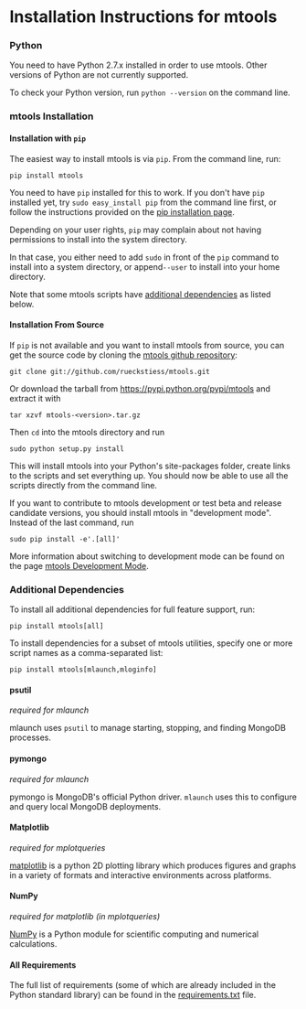 Installation Instructions for mtools
====================================

### Python

You need to have Python 2.7.x installed in order to use mtools. Other versions of Python are not currently supported.

To check your Python version, run `python --version` on the command line.

### mtools Installation

#### Installation with `pip`

The easiest way to install mtools is via `pip`. From the command line, run:

    pip install mtools

You need to have `pip` installed for this to work. If you don't have `pip` installed yet,
try `sudo easy_install pip` from the command line first, or follow the instructions provided on the
[pip installation page](http://www.pip-installer.org/en/latest/installing.html#using-the-installer).

Depending on your user rights, `pip` may complain about not having permissions to install into the system directory.

In that case, you either need to add `sudo` in front of the `pip` command to install into a system directory, or append`--user` to install into your home directory.

Note that some mtools scripts have [additional dependencies](https://github.com/rueckstiess/mtools/blob/master/INSTALL.md#additional-dependencies) as listed below.

#### Installation From Source

If `pip` is not available and you want to install mtools from source, you can get the source code
by cloning the [mtools github repository](https://github.com/rueckstiess/mtools):

    git clone git://github.com/rueckstiess/mtools.git

Or download the tarball from <https://pypi.python.org/pypi/mtools> and extract it with

    tar xzvf mtools-<version>.tar.gz

Then `cd` into the mtools directory and run

    sudo python setup.py install

This will install mtools into your Python's site-packages folder, create links to the
scripts and set everything up. You should now be able to use all the scripts directly
from the command line.

If you want to contribute to mtools development or test beta and release candidate versions,
you should install mtools in "development mode". Instead of the last command, run

    sudo pip install -e'.[all]'

More information about switching to development mode can be found on the page [mtools Development Mode](https://github.com/rueckstiess/mtools/wiki/Development-Mode-for-mtools).

### Additional Dependencies

To install all additional dependencies for full feature support, run:

    pip install mtools[all]

To install dependencies for a subset of mtools utilities, specify one or more script names as a comma-separated list:

    pip install mtools[mlaunch,mloginfo]

#### psutil

*required for mlaunch*

mlaunch uses `psutil` to manage starting, stopping, and finding MongoDB processes.

#### pymongo

*required for mlaunch*

pymongo is MongoDB's official Python driver. `mlaunch` uses this to configure and query local MongoDB deployments.

#### Matplotlib

*required for mplotqueries*

[matplotlib](http://matplotlib.org/) is a python 2D plotting library which produces
figures and graphs in a variety of formats and interactive environments across platforms.

#### NumPy

*required for matplotlib (in mplotqueries)*

[NumPy](http://numpy.scipy.org/) is a Python module for scientific computing and numerical calculations.


#### All Requirements

The full list of requirements (some of which are already included in the Python standard library) can be found in the [requirements.txt](./requirements.txt) file.
